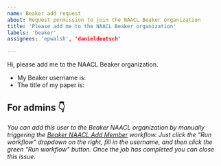 ```yaml
---
name: Beaker add request
about: Request permission to join the NAACL Beaker organization
title: 'Please add me to the NAACL Beaker organization'
labels: 'beaker'
assignees: 'epwalsh', 'danieldeutsch'

---
```


<!--
If you haven't already done so, create an account on https://beaker.org.
Then please fill in your Beaker username and other information below.
-->

Hi, please add me to the NAACL Beaker organization.
- My Beaker username is:
- The title of my paper is:

<!-- Please don't edit below this line. -->

## For admins :point_down:

*You can add this user to the Beaker NAACL organization by manually triggering the
[Beaker NAACL Add Member](https://github.com/naacl2022-reproducibility-track/naacl-utils/actions/workflows/naacl_add_member.yml) workflow.
Just click the "Run workflow" dropdown on the right, fill in the username, and then click the green "Run workflow" button. Once the job has completed you can close this issue.*
